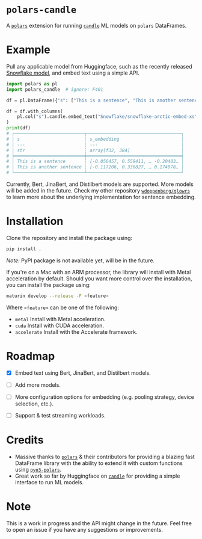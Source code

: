 # `polars-candle`

A [`polars`](https://pola.rs/) extension for running [`candle`](https://github.com/huggingface/candle) ML
models on `polars` DataFrames. 

# Example

Pull any applicable model from Huggingface, such as the recently released 
[Snowflake model](https://huggingface.co/Snowflake/snowflake-arctic-embed-xs), and embed text using a simple API.

```python
import polars as pl
import polars_candle  # ignore: F401

df = pl.DataFrame({"s": ["This is a sentence", "This is another sentence"]})

df = df.with_columns(
    pl.col("s").candle.embed_text("Snowflake/snowflake-arctic-embed-xs").alias("s_embedding")
)
print(df)
# ┌──────────────────────────┬───────────────────────────────────┐
# │ s                        ┆ s_embedding                       │
# │ ---                      ┆ ---                               │
# │ str                      ┆ array[f32, 384]                   │
# ╞══════════════════════════╪═══════════════════════════════════╡
# │ This is a sentence       ┆ [-0.056457, 0.559411, … -0.20403… │
# │ This is another sentence ┆ [-0.117206, 0.336827, … 0.174078… │
# └──────────────────────────┴───────────────────────────────────┘
```

Currently, Bert, JinaBert, and Distilbert models are supported. More models will be added in the future. Check 
my other repository [`wdoppenberg/glowrs`](https://github.com/wdoppenberg/glowrs) to learn more about the underlying 
implementation for sentence embedding.

# Installation

Clone the repository and install the package using:

```bash
pip install .
```

_Note:_ PyPI package is not available yet, will be in the future.

If you're on a Mac with an ARM processor, the library will install with Metal acceleration by default. 
Should you want more control over the installation, you can install the package using:

```bash
maturin develop --release -F <feature>
```

Where `<feature>` can be one of the following:
* `metal` Install with Metal acceleration.
* `cuda` Install with CUDA acceleration.
* `accelerate` Install with the Accelerate framework.


# Roadmap

- [x] Embed text using Bert, JinaBert, and Distilbert models.
- [ ] Add more models.
- [ ] More configuration options for embedding (e.g. pooling strategy, device selection, etc.).
- [ ] Support & test streaming workloads.


# Credits

- Massive thanks to [`polars`](https://pola.rs/) & their contributors for providing a blazing fast DataFrame library 
with the ability to extend it with custom functions using [`pyo3-polars`](https://github.com/pola-rs/pyo3-polars).
- Great work so far by Huggingface on [`candle`](https://github.com/huggingface/candle) for providing a simple
interface to run ML models.


# Note

This is a work in progress and the API might change in the future. Feel free to open an issue if you have any
suggestions or improvements.
